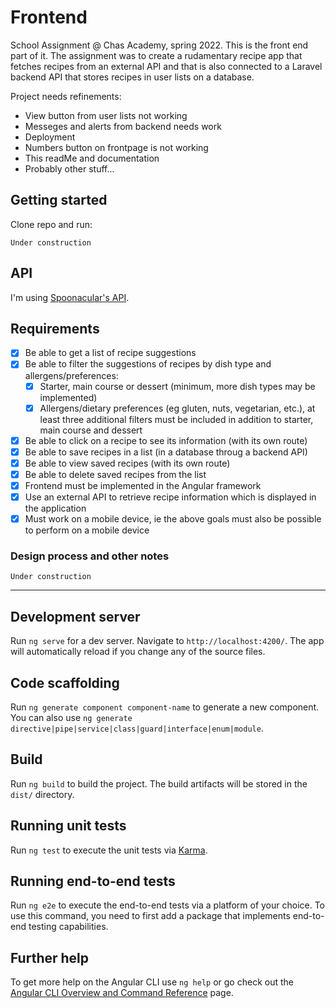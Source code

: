 # Frontend

School Assignment @ Chas Academy, spring 2022. This is the front end part of it. The assignment was to create a rudamentary recipe app that fetches recipes from an external API and that is also connected to a Laravel backend API that stores recipes in user lists on a database.

Project needs refinements:
  - View button from user lists not working
  - Messeges and alerts from backend needs work
  - Deployment
  - Numbers button on frontpage is not working
  - This readMe and documentation
  - Probably other stuff...

## Getting started

Clone repo and run:
```
Under construction

```

## API

I'm using [Spoonacular's API](https://spoonacular.com/food-api/).

## Requirements

- [x] Be able to get a list of recipe suggestions
- [x] Be able to filter the suggestions of recipes by dish type and allergens/preferences:
  - [x] Starter, main course or dessert (minimum, more dish types may be implemented)
  - [x] Allergens/dietary preferences (eg gluten, nuts, vegetarian, etc.), at least three additional filters must be included in addition to starter, main course and dessert
- [x] Be able to click on a recipe to see its information (with its own route)
- [x] Be able to save recipes in a list (in a database throug a backend API)
- [x] Be able to view saved recipes (with its own route)
- [x] Be able to delete saved recipes from the list
- [x] Frontend must be implemented in the Angular framework
- [x] Use an external API to retrieve recipe information which is displayed in the application
- [x] Must work on a mobile device, ie the above goals must also be possible to perform on a mobile device

### Design process and other notes

```
Under construction

```


---------------

## Development server

Run `ng serve` for a dev server. Navigate to `http://localhost:4200/`. The app will automatically reload if you change any of the source files.

## Code scaffolding

Run `ng generate component component-name` to generate a new component. You can also use `ng generate directive|pipe|service|class|guard|interface|enum|module`.

## Build

Run `ng build` to build the project. The build artifacts will be stored in the `dist/` directory.

## Running unit tests

Run `ng test` to execute the unit tests via [Karma](https://karma-runner.github.io).

## Running end-to-end tests

Run `ng e2e` to execute the end-to-end tests via a platform of your choice. To use this command, you need to first add a package that implements end-to-end testing capabilities.

## Further help

To get more help on the Angular CLI use `ng help` or go check out the [Angular CLI Overview and Command Reference](https://angular.io/cli) page.
